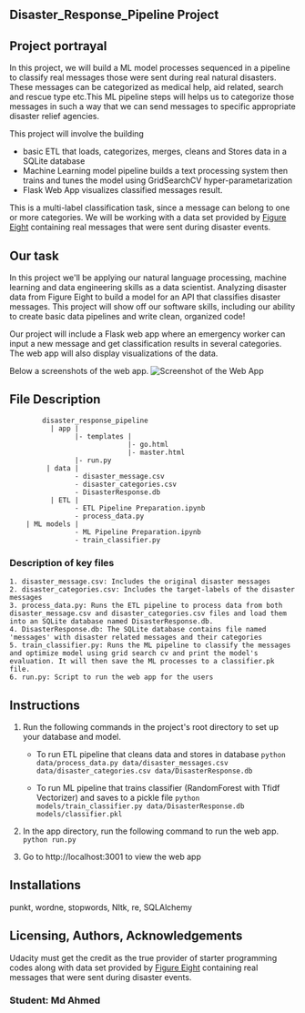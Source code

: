 ## Disaster_Response_Pipeline Project

## Project portrayal
In this project, we will build a ML model processes sequenced in a pipeline to classify real messages those were sent during real natural disasters. These messages can be categorized as medical help, aid related, search and rescue type etc.This ML pipeline steps will helps us to categorize those messages in such a way that we can send messages to specific appropriate disaster relief agencies.

This project will involve the building
- basic ETL that loads, categorizes, merges, cleans and Stores data in a SQLite database
- Machine Learning model pipeline builds a text processing system then trains and tunes the model using GridSearchCV hyper-parametarization
- Flask Web App visualizes classified messages result.

This is a multi-label classification task, since a message can belong to one or more categories. We will be working with a data set provided by [Figure Eight](https://www.figure-eight.com/) containing real messages that were sent during disaster events.

## Our task
In this project we'll be applying our  natural language processing,  machine learning and data engineering skills as a data scientist. Analyzing disaster data from Figure Eight to build a model for an API that classifies disaster messages. This project will show off our software skills, including our ability to create basic data pipelines and write clean, organized code!

Our project will include a Flask web app where an emergency worker can input a new message and get classification results in several categories. The web app will also display visualizations of the data. 

Below a screenshots of the web app.
![Screenshot of the Web App](App_screenshot.JPEG)

## File Description
~~~~~~~
        disaster_response_pipeline
          | app |
                |- templates |
                             |- go.html
                             |- master.html
                |- run.py
         | data |
                - disaster_message.csv
                - disaster_categories.csv
                - DisasterResponse.db
          | ETL |
                - ETL Pipeline Preparation.ipynb
                - process_data.py
    | ML models |
                - ML Pipeline Preparation.ipynb
                - train_classifier.py
~~~~~~~

### Description of key files
~~~~~~~~
1. disaster_message.csv: Includes the original disaster messages
2. disaster_categories.csv: Includes the target-labels of the disaster messages
3. process_data.py: Runs the ETL pipeline to process data from both disaster_message.csv and disaster_categories.csv files and load them into an SQLite database named DisasterResponse.db.
4. DisasterResponse.db: The SQLite database contains file named 'messages' with disaster related messages and their categories
5. train_classifier.py: Runs the ML pipeline to classify the messages and optimize model using grid search cv and print the model's evaluation. It will then save the ML processes to a classifier.pk file.
6. run.py: Script to run the web app for the users
~~~~~~~~~
## Instructions
1. Run the following commands in the project's root directory to set up your database and model.

    - To run ETL pipeline that cleans data and stores in database
        `python data/process_data.py data/disaster_messages.csv data/disaster_categories.csv data/DisasterResponse.db`
        
    - To run ML pipeline that trains classifier (RandomForest with Tfidf Vectorizer) and saves to a pickle file
        `python models/train_classifier.py data/DisasterResponse.db models/classifier.pkl`

2. In the app directory, run the following command to run the web app.
    `python run.py`

3. Go to http://localhost:3001 to view the web app

## Installations
punkt, wordne, stopwords, Nltk, re, SQLAlchemy

## Licensing, Authors, Acknowledgements
Udacity must get the credit as the true provider of starter programming codes along with data set provided by [Figure Eight](https://www.figure-eight.com/) containing real messages that were sent during disaster events.

### Student: Md Ahmed
